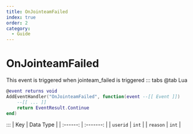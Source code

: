 ```yaml
---
title: OnJointeamFailed
index: true
order: 2
category:
  - Guide
---
```


# OnJointeamFailed
This event is triggered when jointeam_failed is triggered
::: tabs
@tab Lua
```lua
@event returns void
AddEventHandler("OnJointeamFailed", function(event --[[ Event ]])
    --[[ ... ]]
    return EventResult.Continue
end)
```

:::
|    Key   | Data Type |
| :------: | :-------: |
| `userid` |   `int`   |
| `reason` |   `int`   |